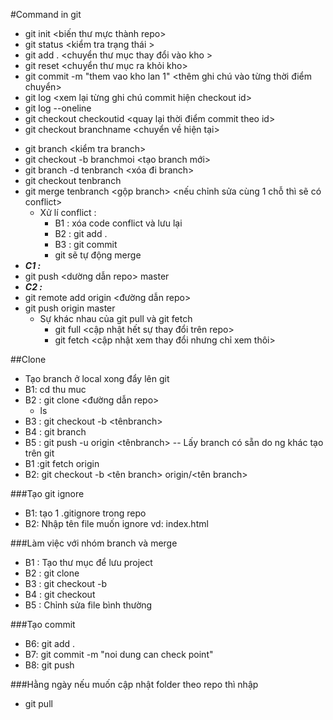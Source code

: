 #Command in git 
- git init <biến thư mực thành repo>
- git status <kiểm tra trạng thái >
- git add . <chuyển thư mục thay đổi vào kho >
- git reset <chuyển thư mục ra khỏi kho>
- git commit -m "them vao kho lan 1" <thêm ghi chú vào từng thời điểm chuyển>
- git log <xem lại từng ghi chú commit hiện checkout id>
- git log --oneline 
- git checkout checkoutid <quay lại thời điểm commit theo id>
- git checkout branchname <chuyển về hiện tại>


+ git branch <kiểm tra branch>
+ git checkout -b branchmoi <tạo branch mới>
+ git branch -d tenbranch <xóa đi branch>
+ git checkout tenbranch  <di chuyen branch>
+ git merge tenbranch <gộp branch> <nếu chỉnh sửa cùng 1 chỗ thì sẽ có conflict>
    - Xử lí conflict :  
        + B1 : xóa code conflict và lưu lại
        + B2 : git add .
        + B3 : git commit 
        + git sẽ tự động merge
+ ***C1 :***
+ git push <dường dẫn repo> master
+ ***C2 :***
+ git remote add origin <đường dẫn repo>
+ git push origin master
    - Sự khác nhau của git pull và git fetch
        + git full <cập nhật hết sự thay đổi trên repo>
        + git fetch <cập nhật xem thay đổi nhưng chỉ xem thôi>

##Clone
- Tạo branch ở local xong đẩy lên git
- B1: cd thu muc
- B2 : git clone <đường dẫn repo>
    + ls <kiem tra thu muc>
- B3 : git checkout -b <tênbranch>
- B4 : git branch
- B5 : git push -u origin <tênbranch>
-- Lấy branch có sẵn do ng khác tạo trên git
- B1 :git fetch origin   
- B2: git checkout -b <tên branch> origin/<tên branch>

###Tạo git ignore
- B1: tạo 1 .gitignore trong repo
- B2: Nhập tên file muốn ignore vd: index.html

###Làm việc với nhóm branch và merge
- B1 : Tạo thư mục để lưu project
- B2 : git clone <duongdan>
- B3 : git checkout -b <tenbranch>
- B4 : git checkout <tenbranch>
- B5 : Chỉnh sửa file bình thường

###Tạo commit

- B6: git add .
- B7: git commit -m "noi dung can check point"
- B8: git push

###Hằng ngày nếu muốn cập nhật folder theo repo thì nhập 

- git pull 




